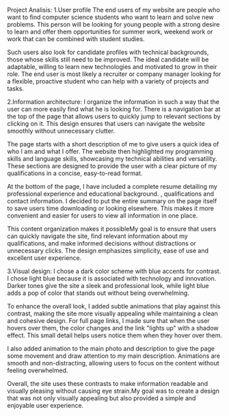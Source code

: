 Project Analisis:
1.User profile
 The end users of my website are people who want to find computer science students who want to learn and solve new problems. This person will be looking for young people with a strong desire to learn and offer them opportunities for summer work, weekend work or work that can be combined with student studies.

Such users also look for candidate profiles with technical backgrounds, those whose skills still need to be improved. The ideal candidate will be adaptable, willing to learn new technologies and motivated to grow in their role. The end user is most likely a recruiter or company manager looking for a flexible, proactive student who can help with a variety of projects and tasks.


2.Information architecture:
I organize the information in such a way that the user can more easily find what he is looking for. There is a navigation bar at the top of the page that allows users to quickly jump to relevant sections by clicking on it. This design ensures that users can navigate the website smoothly without unnecessary clutter.

The page starts with a short description of me to give users a quick idea of ​​who I am and what I offer. The website then highlighted my programming skills and language skills, showcasing my technical abilities and versatility. These sections are designed to provide the user with a clear picture of my qualifications in a concise, easy-to-read format.

At the bottom of the page, I have included a complete resume detailing my professional experience and educational background. , qualifications and contact information. I decided to put the entire summary on the page itself to save users time downloading or looking elsewhere. This makes it more convenient and easier for users to view all information in one place.

This content organization makes it possibleMy goal is to ensure that users can quickly navigate the site, find relevant information about my qualifications, and make informed decisions without distractions or unnecessary clicks. The design emphasizes simplicity, ease of use and excellent user experience.

3.Visual design:
I chose a dark color scheme with blue accents for contrast. I chose light blue because it is associated with technology and innovation. Darker tones give the site a sleek and professional look, while light blue adds a pop of color that stands out without being overwhelming.

To enhance the overall look, I added subtle animations that play against this contrast, making the site more visually appealing while maintaining a clean and cohesive design. For full page links, I made sure that when the user hovers over them, the color changes and the link "lights up" with a shadow effect. This small detail helps users notice them when they hover over them.

I also added animation to the main photo and description to give the page some movement and draw attention to my main description. Animations are smooth and non-distracting, allowing users to focus on the content without feeling overwhelmed.

Overall, the site uses these contrasts to make information readable and visually pleasing without causing eye strain.My goal was to create a design that was not only visually appealing but also provided a simple and enjoyable user experience.



